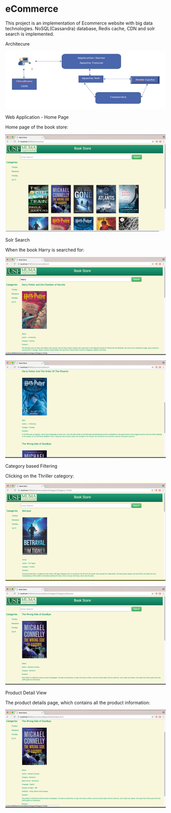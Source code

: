 # eCommerce
This project is an implementation of Ecommerce website with big data technologies. NoSQL(Cassandra) database, Redis cache, CDN and solr search is implemented.

Architecure

![promisechains](https://github.com/nikhil-ramg/eCommerce/blob/master/images/Picture1.png?raw=true)

Web Application - Home Page

Home page of the book store:

![promisechains](https://github.com/nikhil-ramg/eCommerce/blob/master/images/Picture2.png?raw=true)

Solr Search

When the book Harry is searched for: 

![promisechains](https://github.com/nikhil-ramg/eCommerce/blob/master/images/Picture3.png?raw=true)


![promisechains](https://github.com/nikhil-ramg/eCommerce/blob/master/images/Picture4.png?raw=true)

Category based Filtering

Clicking on the Thriller category:

![promisechains](https://github.com/nikhil-ramg/eCommerce/blob/master/images/Picture5.png?raw=true)


![promisechains](https://github.com/nikhil-ramg/eCommerce/blob/master/images/Picture6.png?raw=true)

Product Detail View

The product details page, which contains all the product information:

![promisechains](https://github.com/nikhil-ramg/eCommerce/blob/master/images/Picture7.png?raw=true)
